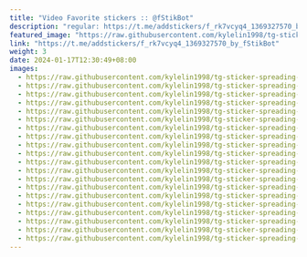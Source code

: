 ```yaml
---
title: "Video Favorite stickers :: @fStikBot"
description: "regular: https://t.me/addstickers/f_rk7vcyq4_1369327570_by_fStikBot"
featured_image: "https://raw.githubusercontent.com/kylelin1998/tg-sticker-spreading-worldwide-images/main/img/7b22a631-196b-44af-8edd-39a5aea7fa9c.jpg"
link: "https://t.me/addstickers/f_rk7vcyq4_1369327570_by_fStikBot"
weight: 3
date: 2024-01-17T12:30:49+08:00
images:
  - https://raw.githubusercontent.com/kylelin1998/tg-sticker-spreading-worldwide-images/main/img/7b22a631-196b-44af-8edd-39a5aea7fa9c.jpg
  - https://raw.githubusercontent.com/kylelin1998/tg-sticker-spreading-worldwide-images/main/img/9d4bc12a-f8c1-4ff9-b4ac-d7d7d4ef8498.jpg
  - https://raw.githubusercontent.com/kylelin1998/tg-sticker-spreading-worldwide-images/main/img/21b22737-0238-4dad-b7b5-ced3c17d2fd4.jpg
  - https://raw.githubusercontent.com/kylelin1998/tg-sticker-spreading-worldwide-images/main/img/3067851b-0ac2-4633-a12b-9bc4b899308e.jpg
  - https://raw.githubusercontent.com/kylelin1998/tg-sticker-spreading-worldwide-images/main/img/6edaffed-375b-4fd6-9507-65b4ac24d4eb.jpg
  - https://raw.githubusercontent.com/kylelin1998/tg-sticker-spreading-worldwide-images/main/img/173d466c-c048-4767-a578-b9de59303505.jpg
  - https://raw.githubusercontent.com/kylelin1998/tg-sticker-spreading-worldwide-images/main/img/355f66a3-7475-48f0-b08e-7c815dbfbe30.jpg
  - https://raw.githubusercontent.com/kylelin1998/tg-sticker-spreading-worldwide-images/main/img/c245b3fb-200c-4e6b-8d28-59f8b4d880a6.jpg
  - https://raw.githubusercontent.com/kylelin1998/tg-sticker-spreading-worldwide-images/main/img/fe61174e-7d6f-4d2c-aa67-59766b3e471f.jpg
  - https://raw.githubusercontent.com/kylelin1998/tg-sticker-spreading-worldwide-images/main/img/662b3d67-6826-41b5-8749-820c7913ef6f.jpg
  - https://raw.githubusercontent.com/kylelin1998/tg-sticker-spreading-worldwide-images/main/img/3cb2ed3e-43f9-497b-8ac7-fa2a828126eb.jpg
  - https://raw.githubusercontent.com/kylelin1998/tg-sticker-spreading-worldwide-images/main/img/be60c102-0cf8-481f-adb2-a1c73430e6d5.jpg
  - https://raw.githubusercontent.com/kylelin1998/tg-sticker-spreading-worldwide-images/main/img/6576ead1-b01d-40e3-86cb-3cd32622c4e5.jpg
  - https://raw.githubusercontent.com/kylelin1998/tg-sticker-spreading-worldwide-images/main/img/4223ba4b-48ff-4bbb-89f6-31dcd24ca5a0.jpg
  - https://raw.githubusercontent.com/kylelin1998/tg-sticker-spreading-worldwide-images/main/img/6557c536-3900-43ba-b8a0-ebe0313b5d91.jpg
  - https://raw.githubusercontent.com/kylelin1998/tg-sticker-spreading-worldwide-images/main/img/c8f41a6b-4291-4411-ba4f-9ccb8d7475c5.jpg
  - https://raw.githubusercontent.com/kylelin1998/tg-sticker-spreading-worldwide-images/main/img/523c521b-ddea-41c4-8757-b441330bdeae.jpg
  - https://raw.githubusercontent.com/kylelin1998/tg-sticker-spreading-worldwide-images/main/img/4710cd43-2d84-4867-9bca-a17fe5dc6dbd.jpg
  - https://raw.githubusercontent.com/kylelin1998/tg-sticker-spreading-worldwide-images/main/img/56a56999-6014-4850-82a5-5ed111314253.jpg
  - https://raw.githubusercontent.com/kylelin1998/tg-sticker-spreading-worldwide-images/main/img/0fedb0a8-d237-4bcc-862b-2fd6857f1901.jpg
---
```

